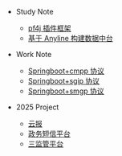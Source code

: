 - Study Note

  - [pf4j 插件框架](docs/pf4j.md)
  - [基于 Anyline 构建数据中台](docs/anyline.md)

- Work Note

  - [Springboot+cmpp 协议](docs/springboot_cmpp.md)
  - [Springboot+sgip 协议](docs/springboot_sgip.md)
  - [Springboot+smgp 协议](docs/springboot_smgp.md)

- 2025 Project
  - [云报](docs/sxy_report.md)
  - [政务短信平台](docs/gov_sms.md)
  - [三监管平台](docs/tms_sync.md)
